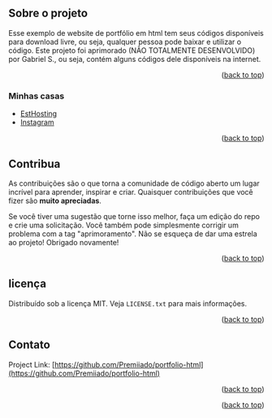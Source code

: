 <!-- ABOUT THE PROJECT -->
## Sobre o projeto


Esse exemplo de website de portfólio em html  tem  seus códigos disponíveis para download livre, ou seja, qualquer pessoa pode baixar e utilizar o código.
Este projeto foi aprimorado (NÃO TOTALMENTE DESENVOLVIDO) por Gabriel S., ou seja, contém alguns códigos dele disponíveis na internet. 
<p align="right">(<a href="#top">back to top</a>)</p>



### Minhas casas

* [EstHosting](https://discord.gg/ChndSQqCfQ)
* [Instagram](https://instagram.com/opremiiado)

<p align="right">(<a href="#top">back to top</a>)</p>



<!-- CONTRIBUTING -->
## Contribua

As contribuições são o que torna a comunidade de código aberto um lugar incrível para aprender, inspirar e criar. Quaisquer contribuições que você fizer são **muito apreciadas**.

Se você tiver uma sugestão que torne isso melhor, faça um edição do repo e crie uma solicitação. Você também pode simplesmente corrigir um problema com a tag "aprimoramento".
Não se esqueça de dar uma estrela ao projeto! Obrigado novamente!

<p align="right">(<a href="#top">back to top</a>)</p>



<!-- LICENSE -->
## licença

Distribuído sob a licença MIT. Veja `LICENSE.txt` para mais informações.

<p align="right">(<a href="#top">back to top</a>)</p>



<!-- CONTACT -->
## Contato


Project Link: [https://github.com/Premiiado/portfolio-html](https://github.com/Premiiado/portfolio-html)

<p align="right">(<a href="#top">back to top</a>)</p>





<p align="right">(<a href="#top">back to top</a>)</p>

 
